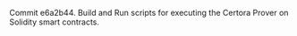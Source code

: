 Commit e6a2b44.                    Build and Run scripts for executing the Certora Prover on Solidity smart contracts.